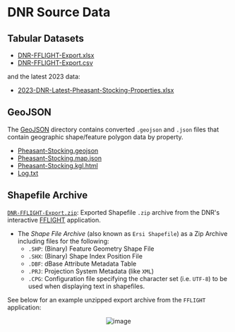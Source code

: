 # DNR Source Data

## Tabular Datasets

- [DNR-FFLIGHT-Export.xlsx](./DNR-FFLIGHT-Export.xlsx)
- [DNR-FFLIGHT-Export.csv](./DNR-FFLIGHT-Export.csv)

and the latest 2023 data:

- [2023-DNR-Latest-Pheasant-Stocking-Properties.xlsx](./2023-DNR-Latest-Pheasant-Stocking-Properties.xlsx)

## GeoJSON

The [GeoJSON](./GeoJSON/) directory contains converted `.geojson` and `.json` files that contain geographic shape/feature polygon data by property.

- [Pheasant-Stocking.geojson](./GeoJSON/Pheasant-Stocking.geojson)
- [Pheasant-Stocking.map.json](./GeoJSON/Pheasant-Stocking.map.json)
- [Pheasant-Stocking.kgl.html](./GeoJSON/Pheasant-Stocking.kgl.html)
- [Log.txt](./GeoJSON/Log.txt)

## Shapefile Archive

[`DNR-FFLIGHT-Export.zip`](./DNR-FFLIGHT-Export.zip): Exported Shapefile `.zip` archive from the DNR's interactive [FFLIGHT](https://dnr.wisconsin.gov/topic/Lands/FFLIGHT.html) application.

- The *Shape File Archive* (also known as `Ersi Shapefile`) as a Zip Archive including files for the following:
  - `.SHP`: (Binary) Feature Geometry Shape File
  - `.SHX`: (Binary) Shape Index Position File
  - `.DBF`: dBase Attribute Metadata Table
  - `.PRJ`: Projection System Metadata (like `XML`)
  - `.CPG`: Configuration file specifying the character set (i.e. `UTF-8`) to be used when displaying text in shapefiles.

See below for an example unzipped export archive from the `FFLIGHT` application:

<center>
  
![image](https://github.com/lakecountryhuntclub/pheasant-stocking-locations-map/assets/32652297/da44c179-8bc0-4fca-a39c-135e6c9565a0)

</center>
